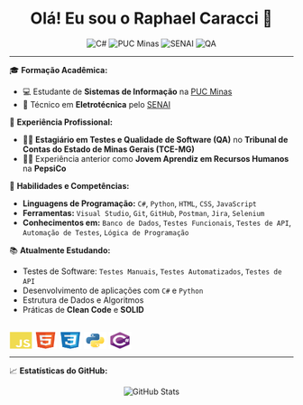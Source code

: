 <h1 align="center">Olá! Eu sou o Raphael Caracci 👋</h1>

<p align="center">
  <img src="https://img.shields.io/badge/C%23-Programador-blue?style=for-the-badge&logo=csharp" alt="C#">
  <img src="https://img.shields.io/badge/Sistemas%20de%20Informa%C3%A7%C3%A3o-PUC%20Minas-blue?style=for-the-badge" alt="PUC Minas">
  <img src="https://img.shields.io/badge/Eletrot%C3%A9cnica-SENAI-red?style=for-the-badge" alt="SENAI">
  <img src="https://img.shields.io/badge/QA-Testes%20de%20Software-green?style=for-the-badge" alt="QA">
</p>

---

🎓 **Formação Acadêmica:**

- 💻 Estudante de **Sistemas de Informação** na [PUC Minas](https://www.pucminas.br)  
- 🔌 Técnico em **Eletrotécnica** pelo [SENAI](https://www.senaimg.com.br)

💼 **Experiência Profissional:**

- 👨‍💻 **Estagiário em Testes e Qualidade de Software (QA)** no **Tribunal de Contas do Estado de Minas Gerais (TCE-MG)**  
- 🧑‍💼 Experiência anterior como **Jovem Aprendiz em Recursos Humanos** na **PepsiCo**

🧠 **Habilidades e Competências:**

- **Linguagens de Programação:** `C#`, `Python`, `HTML`, `CSS`, `JavaScript`  
- **Ferramentas:** `Visual Studio`, `Git`, `GitHub`, `Postman`, `Jira`, `Selenium`  
- **Conhecimentos em:** `Banco de Dados`, `Testes Funcionais`, `Testes de API`, `Automação de Testes`, `Lógica de Programação`  

📚 **Atualmente Estudando:**

- Testes de Software: `Testes Manuais`, `Testes Automatizados`, `Testes de API`  
- Desenvolvimento de aplicações com `C#` e `Python`  
- Estrutura de Dados e Algoritmos  
- Práticas de **Clean Code** e **SOLID**

<div style="display: inline_block"><br>
  <img align="center" alt="Raphael-Js" height="30" width="40" src="https://raw.githubusercontent.com/devicons/devicon/master/icons/javascript/javascript-plain.svg">
  <img align="center" alt="Raphael-HTML" height="30" width="40" src="https://raw.githubusercontent.com/devicons/devicon/master/icons/html5/html5-original.svg">
  <img align="center" alt="Raphael-CSS" height="30" width="40" src="https://raw.githubusercontent.com/devicons/devicon/master/icons/css3/css3-original.svg">
  <img align="center" alt="Raphael-Python" height="30" width="40" src="https://raw.githubusercontent.com/devicons/devicon/master/icons/python/python-original.svg">
  <img align="center" alt="Raphael-Csharp" height="30" width="40" src="https://raw.githubusercontent.com/devicons/devicon/master/icons/csharp/csharp-original.svg">
</div>

---

📈 **Estatísticas do GitHub:**

<p align="center">
  <img src="https://github-readme-stats.vercel.app/api?username=R4phaelCB&show_icons=true&theme=radical" alt="GitHub Stats">
  <img src="https://git

